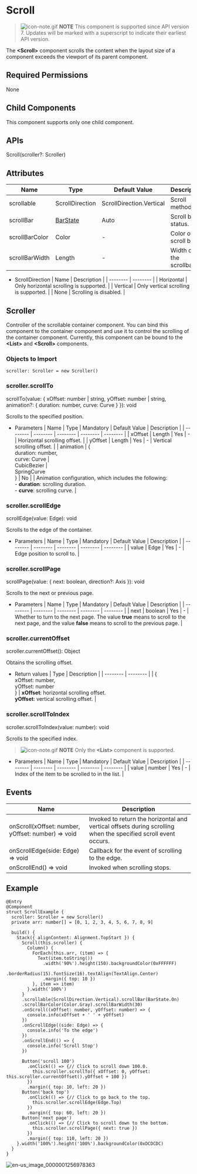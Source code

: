 # Scroll


> ![icon-note.gif](public_sys-resources/icon-note.gif) **NOTE**
> This component is supported since API version 7. Updates will be marked with a superscript to indicate their earliest API version.


The **&lt;Scroll&gt;** component scrolls the content when the layout size of a component exceeds the viewport of its parent component.


## Required Permissions

None


## Child Components

This component supports only one child component.


## APIs

Scroll(scroller?: Scroller)


## Attributes

| Name | Type | Default Value | Description |
| -------- | -------- | -------- | -------- |
| scrollable | ScrollDirection | ScrollDirection.Vertical | Scroll method. |
| scrollBar | [BarState](ts-appendix-enums.md#barstate-enums) | Auto | Scroll bar status. |
| scrollBarColor | Color | - | Color of the scroll bar. |
| scrollBarWidth | Length | - | Width of the scrollbar. |

- ScrollDirection
    | Name | Description | 
  | -------- | -------- |
  | Horizontal | Only horizontal scrolling is supported. | 
  | Vertical | Only vertical scrolling is supported. | 
  | None | Scrolling is disabled. | 


## Scroller

Controller of the scrollable container component. You can bind this component to the container component and use it to control the scrolling of the container component. Currently, this component can be bound to the **&lt;List&gt;** and **&lt;Scroll&gt;** components.


### Objects to Import


```
scroller: Scroller = new Scroller()
```


### scroller.scrollTo

scrollTo(value: { xOffset: number | string, yOffset: number | string, animation?: { duration: number, curve: Curve } }): void


Scrolls to the specified position.


- Parameters
    | Name | Type | Mandatory | Default Value | Description | 
  | -------- | -------- | -------- | -------- | -------- |
  | xOffset | Length | Yes | - | Horizontal scrolling offset. | 
  | yOffset | Length | Yes | - | Vertical scrolling offset. | 
  | animation | {<br/>duration: number,<br/>curve: Curve \|<br/>CubicBezier \|<br/>SpringCurve<br/>} | No |  | Animation configuration, which includes the following:<br/>- **duration**: scrolling duration.<br/>- **curve**: scrolling curve. | 


### scroller.scrollEdge

scrollEdge(value: Edge): void


Scrolls to the edge of the container.


- Parameters
    | Name | Type | Mandatory | Default Value | Description | 
  | -------- | -------- | -------- | -------- | -------- |
  | value | Edge | Yes | - | Edge position to scroll to. | 


### scroller.scrollPage

scrollPage(value: { next: boolean, direction?: Axis }): void

Scrolls to the next or previous page.

- Parameters
    | Name | Type | Mandatory | Default Value | Description | 
  | -------- | -------- | -------- | -------- | -------- |
  | next | boolean | Yes | - | Whether to turn to the next page. The value **true** means to scroll to the next page, and the value **false** means to scroll to the previous page. |


### scroller.currentOffset

scroller.currentOffset(): Object


Obtains the scrolling offset.


- Return values
    | Type | Description | 
  | -------- | -------- |
  | {<br/>xOffset: number,<br/>yOffset: number<br/>} | **xOffset**: horizontal scrolling offset.<br/>**yOffset**: vertical scrolling offset. | 


### scroller.scrollToIndex

scroller.scrollToIndex(value: number): void


Scrolls to the specified index.


> ![icon-note.gif](public_sys-resources/icon-note.gif) **NOTE**
> Only the **&lt;List&gt;** component is supported.


- Parameters
    | Name | Type | Mandatory | Default Value | Description | 
  | -------- | -------- | -------- | -------- | -------- |
  | value | number | Yes | - | Index of the item to be scrolled to in the list. | 


## Events

  | Name | Description | 
| -------- | -------- |
| onScroll(xOffset: number, yOffset: number) =&gt; void | Invoked to return the horizontal and vertical offsets during scrolling when the specified scroll event occurs. | 
| onScrollEdge(side: Edge) =&gt; void | Callback for the event of scrolling to the edge. | 
| onScrollEnd() =&gt; void | Invoked when scrolling stops. | 


## Example


```
@Entry
@Component
struct ScrollExample {
  scroller: Scroller = new Scroller()
  private arr: number[] = [0, 1, 2, 3, 4, 5, 6, 7, 8, 9]

  build() {
    Stack({ alignContent: Alignment.TopStart }) {
      Scroll(this.scroller) {
        Column() {
          ForEach(this.arr, (item) => {
            Text(item.toString())
              .width('90%').height(150).backgroundColor(0xFFFFFF)
              .borderRadius(15).fontSize(16).textAlign(TextAlign.Center)
              .margin({ top: 10 })
          }, item => item)
        }.width('100%')
      }
      .scrollable(ScrollDirection.Vertical).scrollBar(BarState.On)
      .scrollBarColor(Color.Gray).scrollBarWidth(30)
      .onScroll((xOffset: number, yOffset: number) => {
        console.info(xOffset + ' ' + yOffset)
      })
      .onScrollEdge((side: Edge) => {
        console.info('To the edge')
      })
      .onScrollEnd(() => {
        console.info('Scroll Stop')
      })

      Button('scroll 100')
        .onClick(() => {// Click to scroll down 100.0.
          this.scroller.scrollTo({ xOffset: 0, yOffset: this.scroller.currentOffset().yOffset + 100 })
        })
        .margin({ top: 10, left: 20 })
      Button('back top')
        .onClick(() => {// Click to go back to the top.
          this.scroller.scrollEdge(Edge.Top)
        })
        .margin({ top: 60, left: 20 })
      Button('next page')
        .onClick(() => {// Click to scroll down to the bottom.
          this.scroller.scrollPage({ next: true })
        })
        .margin({ top: 110, left: 20 })
    }.width('100%').height('100%').backgroundColor(0xDCDCDC)
  }
}
```

![en-us_image_0000001256978363](figures/en-us_image_0000001256978363.gif)
